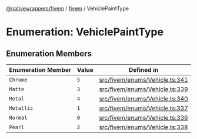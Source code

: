 [@nativewrappers/fivem](../../README.md) / [fivem](../README.md) / VehiclePaintType

# Enumeration: VehiclePaintType

## Enumeration Members

| Enumeration Member | Value | Defined in |
| ------ | ------ | ------ |
| `Chrome` | `5` | [src/fivem/enums/Vehicle.ts:341](https://github.com/nativewrappers/fivem/blob/2d4fa96d0a81695a673fe4c595d3abfefbf554a5/src/fivem/enums/Vehicle.ts#L341) |
| `Matte` | `3` | [src/fivem/enums/Vehicle.ts:339](https://github.com/nativewrappers/fivem/blob/2d4fa96d0a81695a673fe4c595d3abfefbf554a5/src/fivem/enums/Vehicle.ts#L339) |
| `Metal` | `4` | [src/fivem/enums/Vehicle.ts:340](https://github.com/nativewrappers/fivem/blob/2d4fa96d0a81695a673fe4c595d3abfefbf554a5/src/fivem/enums/Vehicle.ts#L340) |
| `Metallic` | `1` | [src/fivem/enums/Vehicle.ts:337](https://github.com/nativewrappers/fivem/blob/2d4fa96d0a81695a673fe4c595d3abfefbf554a5/src/fivem/enums/Vehicle.ts#L337) |
| `Normal` | `0` | [src/fivem/enums/Vehicle.ts:336](https://github.com/nativewrappers/fivem/blob/2d4fa96d0a81695a673fe4c595d3abfefbf554a5/src/fivem/enums/Vehicle.ts#L336) |
| `Pearl` | `2` | [src/fivem/enums/Vehicle.ts:338](https://github.com/nativewrappers/fivem/blob/2d4fa96d0a81695a673fe4c595d3abfefbf554a5/src/fivem/enums/Vehicle.ts#L338) |

